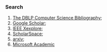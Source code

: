 ### Search

1. [The DBLP Computer Science Bibliography](http://www.informatik.uni-trier.de/~ley/db/);
2. [Google Scholar](http://scholar.google.com/);
3. [IEEE Xexplore](http://ieeexplore.ieee.org/Xplore/home.jsp);
4. [ScholarSpace](http://cdblp.cn/domain_detail_ccf.php?domain_ccf_id=8);
5. [arxiv](http://arxiv.org/multi?group=grp_cs&%2Ffind=Search);
6. [Microsoft Academic](http://65.54.113.26/Search?query=Security&SearchDomain=2)